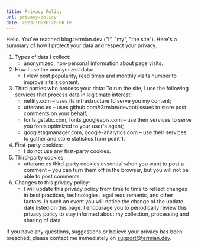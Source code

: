 ```yaml
---
title: Privacy Policy
url: privacy-policy
date: 2023-10-26T20:00:00
---
```


Hello. You've reached blog.termian.dev ("I", "my", "the site"). Here's a summary of how I protect your data and respect your privacy.

1. Types of data I collect:
   - anonymized, non-personal information about page visits.
2. How I use the anonymized data:
   - I view post popularity, read times and monthly visits number to improve site's content.
3. Third parties who process your data:
To run the site, I use the following services that process data in legitimate interest: 
   - netlify.com – uses its infrastructure to serve you my content;
   - utteranc.es – uses github.com/t3rmian/devpot/issues to store post comments on your behalf;
   - fonts.gstatic.com, fonts.googleapis.com – use their services to serve you fonts optimized to your user's agent; 
   - googletagmanager.com, google-analytics.com – use their services to gather and store statistics from point 1.
4. First-party cookies:
   - I do not use any first-party cookies.
5. Third-party cookies:
   - utteranc.es third-party cookies essential when you want to post a comment – you can turn them off in the browser, but you will not be able to post comments.
6. Changes to this privacy policy:
   - I will update this privacy policy from time to time to reflect changes in best practices, technologies, legal requirements, and other factors. In such an event you will notice the change of the update date listed on this page. I encourage you to periodically review this privacy policy to stay informed about my collection, processing and sharing of data.

If you have any questions, suggestions or believe your privacy has been breached, please contact me immediately on support@termian.dev.